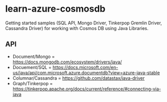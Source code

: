 # learn-azure-cosmosdb

Getting started samples (SQL API, Mongo Driver, Tinkerpop Gremlin Driver, Cassandra Driver) for working with Cosmos DB using Java Libraries.

## API

- Document/Mongo = https://docs.mongodb.com/ecosystem/drivers/java/
- Docuement/SQL = https://docs.microsoft.com/en-us/java/api/com.microsoft.azure.documentdb?view=azure-java-stable
- Columnar/Cassandra = https://github.com/datastax/java-driver
- Graph/Tinkerpop = https://tinkerpop.apache.org/docs/current/reference/#connecting-via-java 
